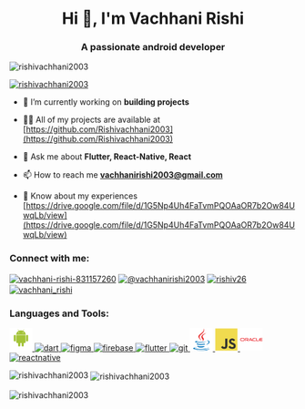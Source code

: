 <h1 align="center">Hi 👋, I'm Vachhani Rishi</h1>
<h3 align="center">A passionate android developer</h3>

<p align="left"> <img src="https://komarev.com/ghpvc/?username=rishivachhani2003&label=Profile%20views&color=0e75b6&style=flat" alt="rishivachhani2003" /> </p>

<p align="left"> <a href="https://github.com/ryo-ma/github-profile-trophy"><img src="https://github-profile-trophy.vercel.app/?username=rishivachhani2003" alt="rishivachhani2003" /></a> </p>

- 🔭 I’m currently working on **building projects**



- 👨‍💻 All of my projects are available at [https://github.com/Rishivachhani2003](https://github.com/Rishivachhani2003)

- 💬 Ask me about **Flutter, React-Native, React**

- 📫 How to reach me **vachhanirishi2003@gmail.com**

- 📄 Know about my experiences [https://drive.google.com/file/d/1G5Np4Uh4FaTvmPQOAaOR7b2Ow84UwqLb/view](https://drive.google.com/file/d/1G5Np4Uh4FaTvmPQOAaOR7b2Ow84UwqLb/view)

<h3 align="left">Connect with me:</h3>
<p align="left">
<a href="https://linkedin.com/in/vachhani-rishi-831157260" target="blank"><img align="center" src="https://raw.githubusercontent.com/rahuldkjain/github-profile-readme-generator/master/src/images/icons/Social/linked-in-alt.svg" alt="vachhani-rishi-831157260" height="30" width="40" /></a>
<a href="https://medium.com/@vachhanirishi2003" target="blank"><img align="center" src="https://raw.githubusercontent.com/rahuldkjain/github-profile-readme-generator/master/src/images/icons/Social/medium.svg" alt="@vachhanirishi2003" height="30" width="40" /></a>
<a href="https://www.codechef.com/users/rishiv26" target="blank"><img align="center" src="https://cdn.jsdelivr.net/npm/simple-icons@3.1.0/icons/codechef.svg" alt="rishiv26" height="30" width="40" /></a>
<a href="https://www.leetcode.com/vachhani_rishi" target="blank"><img align="center" src="https://raw.githubusercontent.com/rahuldkjain/github-profile-readme-generator/master/src/images/icons/Social/leet-code.svg" alt="vachhani_rishi" height="30" width="40" /></a>
</p>

<h3 align="left">Languages and Tools:</h3>
<p align="left"> <a href="https://developer.android.com" target="_blank" rel="noreferrer"> <img src="https://raw.githubusercontent.com/devicons/devicon/master/icons/android/android-original-wordmark.svg" alt="android" width="40" height="40"/> </a> <a href="https://dart.dev" target="_blank" rel="noreferrer"> <img src="https://www.vectorlogo.zone/logos/dartlang/dartlang-icon.svg" alt="dart" width="40" height="40"/> </a> <a href="https://www.figma.com/" target="_blank" rel="noreferrer"> <img src="https://www.vectorlogo.zone/logos/figma/figma-icon.svg" alt="figma" width="40" height="40"/> </a> <a href="https://firebase.google.com/" target="_blank" rel="noreferrer"> <img src="https://www.vectorlogo.zone/logos/firebase/firebase-icon.svg" alt="firebase" width="40" height="40"/> </a> <a href="https://flutter.dev" target="_blank" rel="noreferrer"> <img src="https://www.vectorlogo.zone/logos/flutterio/flutterio-icon.svg" alt="flutter" width="40" height="40"/> </a> <a href="https://git-scm.com/" target="_blank" rel="noreferrer"> <img src="https://www.vectorlogo.zone/logos/git-scm/git-scm-icon.svg" alt="git" width="40" height="40"/> </a> <a href="https://www.java.com" target="_blank" rel="noreferrer"> <img src="https://raw.githubusercontent.com/devicons/devicon/master/icons/java/java-original.svg" alt="java" width="40" height="40"/> </a> <a href="https://developer.mozilla.org/en-US/docs/Web/JavaScript" target="_blank" rel="noreferrer"> <img src="https://raw.githubusercontent.com/devicons/devicon/master/icons/javascript/javascript-original.svg" alt="javascript" width="40" height="40"/> </a> <a href="https://www.oracle.com/" target="_blank" rel="noreferrer"> <img src="https://raw.githubusercontent.com/devicons/devicon/master/icons/oracle/oracle-original.svg" alt="oracle" width="40" height="40"/> </a> 
<!--   <a href="https://reactjs.org/" target="_blank" rel="noreferrer"> <img src="https://raw.githubusercontent.com/devicons/devicon/master/icons/react/react-original-wordmark.svg" alt="react" width="40" height="40"/> </a>  -->
  <a href="https://reactnative.dev/" target="_blank" rel="noreferrer"> <img src="https://reactnative.dev/img/header_logo.svg" alt="reactnative" width="40" height="40"/> </a> </p>

<p><img align="left" src="https://github-readme-stats.vercel.app/api/top-langs?username=rishivachhani2003&show_icons=true&locale=en&layout=compact" alt="rishivachhani2003" /></p>

<p>&nbsp;<img align="center" src="https://github-readme-stats.vercel.app/api?username=rishivachhani2003&show_icons=true&locale=en" alt="rishivachhani2003" /></p>

<p><img align="center" src="https://github-readme-streak-stats.herokuapp.com/?user=rishivachhani2003&" alt="rishivachhani2003" /></p>
